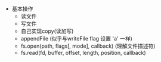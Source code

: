 - 基本操作
    - 读文件
    - 写文件
    - 自己实现copy(读加写)
    - appendFile (似乎与writeFile flag 设置 'a' 一样)
    - fs.open(path, flags[, mode], callback) (理解文件描述符)
    - fs.read(fd, buffer, offset, length, position, callback)